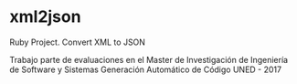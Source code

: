 # xml2json
Ruby Project. Convert XML to JSON

Trabajo parte de evaluaciones en el Master de Investigación de Ingeniería de Software y Sistemas
Generación Automático de Código
UNED - 2017
